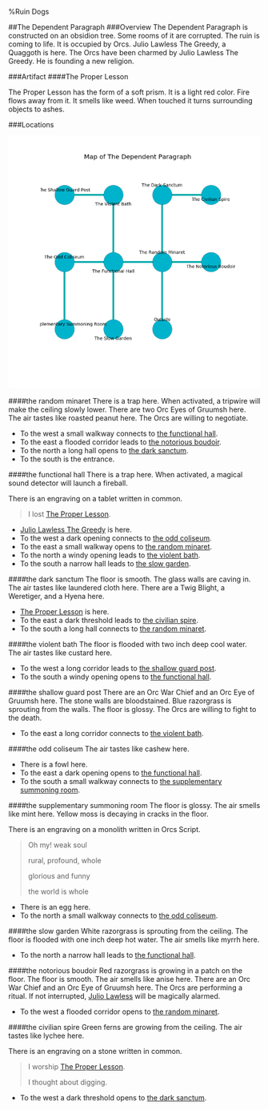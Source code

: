 %Ruin Dogs

##The Dependent Paragraph
###Overview
The Dependent Paragraph is constructed on an obsidion tree. Some rooms of it are corrupted. The ruin is coming to life. It is occupied by Orcs. <a name="Julio-Lawless-The-Greedy"></a>Julio Lawless The Greedy, a Quaggoth is here. The Orcs have been charmed by Julio Lawless The Greedy. He  is founding a new religion. 



###Artifact
####<a name="The-Proper-Lesson"></a>The Proper Lesson


The Proper Lesson has the form of a soft prism. It is a light red color. Fire flows away from it. It smells like weed. When touched it turns surrounding objects to ashes. 





###Locations


![](../v2/images/The-Dependent-Paragraph.png)

####<a name="the-random-minaret"></a>the random minaret
There is a trap here. When activated, a tripwire will make the ceiling slowly lower. There are two Orc Eyes of Gruumsh here. The air tastes like roasted peanut here. The Orcs are willing to negotiate. 



* To the west a small walkway connects to [the functional hall](#the-functional-hall).
* To the east a flooded corridor leads to [the notorious boudoir](#the-notorious-boudoir).
* To the north a long hall opens to [the dark sanctum](#the-dark-sanctum).
* To the south is the entrance.


####<a name="the-functional-hall"></a>the functional hall
There is a trap here. When activated, a magical sound detector will launch a fireball. 

There is an engraving on a tablet written in common. 

> I lost [The Proper Lesson](#The-Proper-Lesson).
>


* [Julio Lawless The Greedy](#Julio-Lawless-The-Greedy) is here.
* To the west a dark opening connects to [the odd coliseum](#the-odd-coliseum).
* To the east a small walkway opens to [the random minaret](#the-random-minaret).
* To the north a windy opening leads to [the violent bath](#the-violent-bath).
* To the south a narrow hall leads to [the slow garden](#the-slow-garden).


####<a name="the-dark-sanctum"></a>the dark sanctum
The floor is smooth. The glass walls are caving in. The air tastes like laundered cloth here. There are a Twig Blight, a Weretiger, and a Hyena here. 



* [The Proper Lesson](#The-Proper-Lesson) is here.
* To the east a dark threshold leads to [the civilian spire](#the-civilian-spire).
* To the south a long hall connects to [the random minaret](#the-random-minaret).


####<a name="the-violent-bath"></a>the violent bath
The floor is flooded with two inch deep cool water. The air tastes like custard here. 



* To the west a long corridor leads to [the shallow guard post](#the-shallow-guard-post).
* To the south a windy opening opens to [the functional hall](#the-functional-hall).


####<a name="the-shallow-guard-post"></a>the shallow guard post
There are an Orc War Chief and an Orc Eye of Gruumsh here. The stone walls are bloodstained. Blue razorgrass is sprouting from the walls. The floor is glossy. The Orcs are willing to fight to the death. 



* To the east a long corridor connects to [the violent bath](#the-violent-bath).


####<a name="the-odd-coliseum"></a>the odd coliseum
The air tastes like cashew here. 



* There is a fowl here.
* To the east a dark opening opens to [the functional hall](#the-functional-hall).
* To the south a small walkway connects to [the supplementary summoning room](#the-supplementary-summoning-room).


####<a name="the-supplementary-summoning-room"></a>the supplementary summoning room
The floor is glossy. The air smells like mint here. Yellow moss is decaying in cracks in the floor. 

There is an engraving on a monolith written in Orcs Script. 

> Oh my! weak soul
>
> rural, profound, whole
>
> glorious and funny
>
> the world is whole
>


* There is an egg here.
* To the north a small walkway connects to [the odd coliseum](#the-odd-coliseum).


####<a name="the-slow-garden"></a>the slow garden
White razorgrass is sprouting from the ceiling. The floor is flooded with one inch deep hot water. The air smells like myrrh here. 



* To the north a narrow hall leads to [the functional hall](#the-functional-hall).


####<a name="the-notorious-boudoir"></a>the notorious boudoir
Red razorgrass is growing in a patch on the floor. The floor is smooth. The air smells like anise here. There are an Orc War Chief and an Orc Eye of Gruumsh here. The Orcs are performing a ritual. If not interrupted, [Julio Lawless](#Julio-Lawless) will be magically alarmed. 



* To the west a flooded corridor opens to [the random minaret](#the-random-minaret).


####<a name="the-civilian-spire"></a>the civilian spire
Green ferns are growing from the ceiling. The air tastes like lychee here. 

There is an engraving on a stone written in common. 

> I worship [The Proper Lesson](#The-Proper-Lesson).
>
> I thought about digging.
>


* To the west a dark threshold opens to [the dark sanctum](#the-dark-sanctum).


